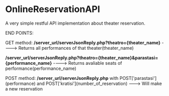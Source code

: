 # OnlineReservationAPI
A very simple  restful API implementation about theater reservation.

END POINTS:

GET method:
<b>/server_url/serverJsonReply.php?theatro={theater_name}</b> ----> Returns all performances of that theater(theater_name)

<b>/server_url/serverJsonReply.php?theatro={theater_name}&parastasi={performance_name}</b> ----> Returns avaliable seats of performance(performance_name)

POST method:
<b>/server_url/serverJsonReply.php</b> with POST\['parastasi'\](performance) and POST\['kratisi'\](number_of_reservation) ---> Will make a new reservation 

